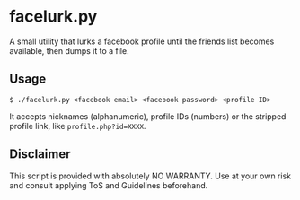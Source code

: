 facelurk.py
===========

A small utility that lurks a facebook profile until the friends list becomes available, then dumps it to a file.

Usage
-----

    $ ./facelurk.py <facebook email> <facebook password> <profile ID>

It accepts nicknames (alphanumeric), profile IDs (numbers) or the stripped profile link, like `profile.php?id=XXXX`.

Disclaimer
----------

This script is provided with absolutely NO WARRANTY. Use at your own risk and consult applying ToS and Guidelines beforehand.
